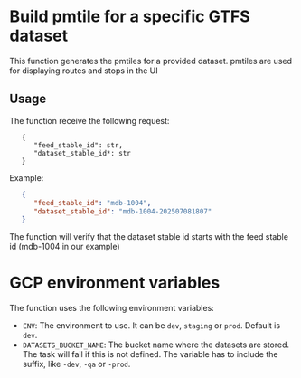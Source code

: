 # Build pmtile for a specific GTFS dataset

This function generates the pmtiles for a provided dataset.
pmtiles are used for displaying routes and stops in the UI

## Usage
The function receive the following request:
```
   {
      "feed_stable_id": str, 
      "dataset_stable_id*: str 
   }
```

Example:
```json
   {
      "feed_stable_id": "mdb-1004", 
      "dataset_stable_id": "mdb-1004-202507081807"
   }
```

The function will verify that the dataset stable id starts with the feed stable id (mdb-1004 in our example)

# GCP environment variables
The function uses the following environment variables:
- `ENV`: The environment to use. It can be `dev`, `staging` or `prod`. Default is `dev`.
- `DATASETS_BUCKET_NAME`: The bucket name where the datasets are stored. The task will fail if this is not defined.  The variable has to include the suffix, like `-dev`, `-qa` or `-prod`. 

